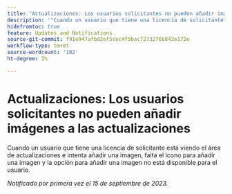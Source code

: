 ```yaml
---
title: "Actualizaciones: Los usuarios solicitantes no pueden añadir imágenes a las actualizaciones"
description: '"Cuando un usuario que tiene una licencia de solicitante está viendo el área de actualizaciones e intenta agregar una imagen, falta el icono para agregar una imagen y la opción para agregar una imagen no está disponible para el usuario".'
hidefromtoc: true
feature: Updates and Notifications
source-git-commit: f91e947afbd2ef5cec4f5bac7273276b842e172e
workflow-type: tm+mt
source-wordcount: '102'
ht-degree: 3%

---
```



# Actualizaciones: Los usuarios solicitantes no pueden añadir imágenes a las actualizaciones

Cuando un usuario que tiene una licencia de solicitante está viendo el área de actualizaciones e intenta añadir una imagen, falta el icono para añadir una imagen y la opción para añadir una imagen no está disponible para el usuario.

_Notificado por primera vez el 15 de septiembre de 2023._
